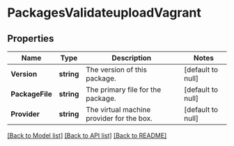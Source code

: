 # PackagesValidateuploadVagrant

## Properties
Name | Type | Description | Notes
------------ | ------------- | ------------- | -------------
**Version** | **string** | The version of this package. | [default to null]
**PackageFile** | **string** | The primary file for the package. | [default to null]
**Provider** | **string** | The virtual machine provider for the box. | [default to null]

[[Back to Model list]](../README.md#documentation-for-models) [[Back to API list]](../README.md#documentation-for-api-endpoints) [[Back to README]](../README.md)


